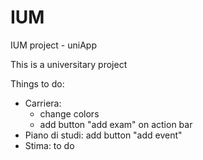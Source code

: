 # IUM
IUM project - uniApp


This is a universitary project

Things to do:

- Carriera: 
	- change colors
	- add button "add exam" on action bar
- Piano di studi: add button "add event"
- Stima: to do